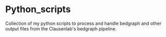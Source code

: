 # Python_scripts

Collection of my python scripts to process and handle bedgraph and other output files from the Clausenlab's bedgraph pipeline.
